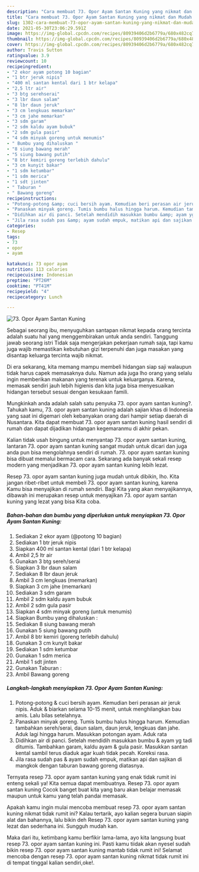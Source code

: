 ```yaml
---
description: "Cara membuat 73. Opor Ayam Santan Kuning yang nikmat dan Mudah Dibuat"
title: "Cara membuat 73. Opor Ayam Santan Kuning yang nikmat dan Mudah Dibuat"
slug: 1302-cara-membuat-73-opor-ayam-santan-kuning-yang-nikmat-dan-mudah-dibuat
date: 2021-05-30T23:06:29.591Z
image: https://img-global.cpcdn.com/recipes/80939406d2b6779a/680x482cq70/73-opor-ayam-santan-kuning-foto-resep-utama.jpg
thumbnail: https://img-global.cpcdn.com/recipes/80939406d2b6779a/680x482cq70/73-opor-ayam-santan-kuning-foto-resep-utama.jpg
cover: https://img-global.cpcdn.com/recipes/80939406d2b6779a/680x482cq70/73-opor-ayam-santan-kuning-foto-resep-utama.jpg
author: Travis Sutton
ratingvalue: 3.9
reviewcount: 10
recipeingredient:
- "2 ekor ayam potong 10 bagian"
- "1 btr jeruk nipis"
- "400 ml santan kental dari 1 btr kelapa"
- "2,5 ltr air"
- "3 btg serehserai"
- "3 lbr daun salam"
- "8 lbr daun jeruk"
- "3 cm lengkuas memarkan"
- "3 cm jahe memarkan"
- "3 sdm garam"
- "2 sdm kaldu ayam bubuk"
- "2 sdm gula pasir"
- "4 sdm minyak goreng untuk menumis"
- " Bumbu yang dihaluskan "
- "8 siung bawang merah"
- "5 siung bawang putih"
- "8 btr kemiri goreng terlebih dahulu"
- "3 cm kunyit bakar"
- "1 sdm ketumbar"
- "1 sdm merica"
- "1 sdt jinten"
- " Taburan "
- " Bawang goreng"
recipeinstructions:
- "Potong-potong &amp; cuci bersih ayam. Kemudian beri perasan air jeruk nipis. Aduk &amp; biarkan selama 10-15 menit, untuk menghilangkan bau amis. Lalu bilas setelahnya."
- "Panaskan minyak goreng. Tumis bumbu halus hingga harum. Kemudian tambahkan sereh/serai, daun salam, daun jeruk, lengkuas dan jahe. Aduk lagi hingga harum. Masukkan potongan ayam. Aduk rata"
- "Didihkan air di panci. Setelah mendidih masukkan bumbu &amp; ayam yg tadi ditumis. Tambahkan garam, kaldu ayam &amp; gula pasir. Masukkan santan kental sambil terus diaduk agar kuah tidak pecah. Koreksi rasa."
- "Jila rasa sudah pas &amp; ayam sudah empuk, matikan api dan sajikan di mangkok dengan taburan bawang goreng diatasnya."
categories:
- Resep
tags:
- 73
- opor
- ayam

katakunci: 73 opor ayam 
nutrition: 113 calories
recipecuisine: Indonesian
preptime: "PT26M"
cooktime: "PT41M"
recipeyield: "4"
recipecategory: Lunch

---
```



![73. Opor Ayam Santan Kuning](https://img-global.cpcdn.com/recipes/80939406d2b6779a/680x482cq70/73-opor-ayam-santan-kuning-foto-resep-utama.jpg)

Sebagai seorang ibu, menyuguhkan santapan nikmat kepada orang tercinta adalah suatu hal yang menggembirakan untuk anda sendiri. Tanggung jawab seorang istri Tidak saja mengerjakan pekerjaan rumah saja, tapi kamu juga wajib memastikan kebutuhan gizi terpenuhi dan juga masakan yang disantap keluarga tercinta wajib nikmat.

Di era  sekarang, kita memang mampu membeli hidangan siap saji walaupun tidak harus capek memasaknya dulu. Namun ada juga lho orang yang selalu ingin memberikan makanan yang terenak untuk keluarganya. Karena, memasak sendiri jauh lebih higienis dan kita juga bisa menyesuaikan hidangan tersebut sesuai dengan kesukaan famili. 



Mungkinkah anda adalah salah satu penyuka 73. opor ayam santan kuning?. Tahukah kamu, 73. opor ayam santan kuning adalah sajian khas di Indonesia yang saat ini digemari oleh kebanyakan orang dari hampir setiap daerah di Nusantara. Kita dapat membuat 73. opor ayam santan kuning hasil sendiri di rumah dan dapat dijadikan hidangan kegemaranmu di akhir pekan.

Kalian tidak usah bingung untuk menyantap 73. opor ayam santan kuning, lantaran 73. opor ayam santan kuning sangat mudah untuk dicari dan juga anda pun bisa mengolahnya sendiri di rumah. 73. opor ayam santan kuning bisa dibuat memalui bermacam cara. Sekarang ada banyak sekali resep modern yang menjadikan 73. opor ayam santan kuning lebih lezat.

Resep 73. opor ayam santan kuning juga mudah untuk dibikin, lho. Kita jangan ribet-ribet untuk membeli 73. opor ayam santan kuning, karena Kamu bisa menyajikan di rumah sendiri. Bagi Kita yang akan menyajikannya, dibawah ini merupakan resep untuk menyajikan 73. opor ayam santan kuning yang lezat yang bisa Kita coba.

<!--inarticleads1-->

##### Bahan-bahan dan bumbu yang diperlukan untuk menyiapkan 73. Opor Ayam Santan Kuning:

1. Sediakan 2 ekor ayam (@potong 10 bagian)
1. Sediakan 1 btr jeruk nipis
1. Siapkan 400 ml santan kental (dari 1 btr kelapa)
1. Ambil 2,5 ltr air
1. Gunakan 3 btg sereh/serai
1. Siapkan 3 lbr daun salam
1. Sediakan 8 lbr daun jeruk
1. Ambil 3 cm lengkuas (memarkan)
1. Siapkan 3 cm jahe (memarkan)
1. Sediakan 3 sdm garam
1. Ambil 2 sdm kaldu ayam bubuk
1. Ambil 2 sdm gula pasir
1. Siapkan 4 sdm minyak goreng (untuk menumis)
1. Siapkan  Bumbu yang dihaluskan :
1. Sediakan 8 siung bawang merah
1. Gunakan 5 siung bawang putih
1. Ambil 8 btr kemiri (goreng terlebih dahulu)
1. Gunakan 3 cm kunyit bakar
1. Sediakan 1 sdm ketumbar
1. Gunakan 1 sdm merica
1. Ambil 1 sdt jinten
1. Gunakan  Taburan :
1. Ambil  Bawang goreng




<!--inarticleads2-->

##### Langkah-langkah menyiapkan 73. Opor Ayam Santan Kuning:

1. Potong-potong &amp; cuci bersih ayam. Kemudian beri perasan air jeruk nipis. Aduk &amp; biarkan selama 10-15 menit, untuk menghilangkan bau amis. Lalu bilas setelahnya.
1. Panaskan minyak goreng. Tumis bumbu halus hingga harum. Kemudian tambahkan sereh/serai, daun salam, daun jeruk, lengkuas dan jahe. Aduk lagi hingga harum. Masukkan potongan ayam. Aduk rata
1. Didihkan air di panci. Setelah mendidih masukkan bumbu &amp; ayam yg tadi ditumis. Tambahkan garam, kaldu ayam &amp; gula pasir. Masukkan santan kental sambil terus diaduk agar kuah tidak pecah. Koreksi rasa.
1. Jila rasa sudah pas &amp; ayam sudah empuk, matikan api dan sajikan di mangkok dengan taburan bawang goreng diatasnya.




Ternyata resep 73. opor ayam santan kuning yang enak tidak rumit ini enteng sekali ya! Kita semua dapat membuatnya. Resep 73. opor ayam santan kuning Cocok banget buat kita yang baru akan belajar memasak maupun untuk kamu yang telah pandai memasak.

Apakah kamu ingin mulai mencoba membuat resep 73. opor ayam santan kuning nikmat tidak rumit ini? Kalau tertarik, ayo kalian segera buruan siapin alat dan bahannya, lalu bikin deh Resep 73. opor ayam santan kuning yang lezat dan sederhana ini. Sungguh mudah kan. 

Maka dari itu, ketimbang kamu berfikir lama-lama, ayo kita langsung buat resep 73. opor ayam santan kuning ini. Pasti kamu tiidak akan nyesel sudah bikin resep 73. opor ayam santan kuning mantab tidak rumit ini! Selamat mencoba dengan resep 73. opor ayam santan kuning nikmat tidak rumit ini di tempat tinggal kalian sendiri,oke!.

